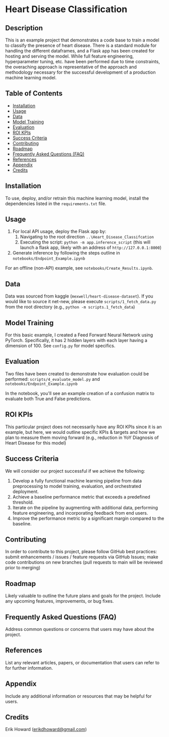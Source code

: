 # Heart Disease Classification

## Description
This is an example project that demonstrates a code base to train a model to classify the presence of heart disease. There is a standard module for handling the different dataframes, and a Flask app has been created for hosting and serving the model. While full feature engineering, hyperparameter tuning, etc. have been performed due to time constraints, the overaching approach is representative of the approach and methodology necessary for the successful development of a production machine learning model. 

## Table of Contents
- [Installation](#installation)
- [Usage](#usage)
- [Data](#data)
- [Model Training](#model-training)
- [Evaluation](#evaluation)
- [ROI KPIs](#roi-kpis)
- [Success Criteria](#success-criteria)
- [Contributing](#contributing)
- [Roadmap](#roadmap)
- [Frequently Asked Questions (FAQ)](#frequently-asked-questions-faq)
- [References](#references)
- [Appendix](#appendix)
- [Credits](#credits)

## Installation
To use, deploy, and/or retrain this machine learning model, install the dependencies listed in the `requirements.txt` file.

## Usage
1. For local API usage, deploy the Flask app by:
   1. Navigating to the root direction `..\Heart_Disease_Classifcation`
   1. Executing the script: `python -m app.inference_script` (this will launch a flask app, likely with an address of `http://127.0.0.1:8000`)
1. Generate inference by following the steps outline in `notebooks/Endpoint_Example.ipynb`

For an offline (non-API) example, see `notebooks/Create_Results.ipynb`.

## Data
Data was sourced from kaggle (`mexwell/heart-disease-dataset`). If you would like to source it net-new, please execute `scripts/1_fetch_data.py` from the root directory (e.g., `python -m scripts.1_fetch_data`)

## Model Training
For this basic example, I created a Feed Forward Neural Network using PyTorch. Specifically, it has 2 hidden layers with each layer having a dimension of 100. See `config.py` for model specifics.

## Evaluation
Two files have been created to demonstrate how evaluation could be performed: `scripts/4_evaluate_model.py` and `notebooks/Endpoint_Example.ipynb`

In the notebook, you'll see an example creation of a confusion matrix to evaluate both True and False predictions.

## ROI KPIs
This particular project does not necessarily have any ROI KPIs since it is an example, but here, we would outline specific KPIs & targets and how we plan to measure them moving forward (e.g., reduction in YoY Diagnosis of Heart Disease for this model)

## Success Criteria
We will consider our project successful if we achieve the following:
1. Develop a fully functional machine learning pipeline from data preprocessing to model training, evaluation, and orchestrated deployment.
2. Achieve a baseline performance metric that exceeds a predefined threshold.
3. Iterate on the pipeline by augmenting with additional data, performing feature engineering, and incorporating feedback from end users.
4. Improve the performance metric by a significant margin compared to the baseline.

## Contributing
In order to contribute to this project, please follow GitHub best practices: submit enhancements / issues / feature requests via GitHub Issues; make code contributions on new branches (pull requests to main will be reviewed prior to merging)

## Roadmap
Likely valuable to outline the future plans and goals for the project. Include any upcoming features, improvements, or bug fixes.

## Frequently Asked Questions (FAQ)
Address common questions or concerns that users may have about the project.

## References
List any relevant articles, papers, or documentation that users can refer to for further information.

## Appendix
Include any additional information or resources that may be helpful for users.

## Credits
Erik Howard (erikdhoward@gmail.com)


